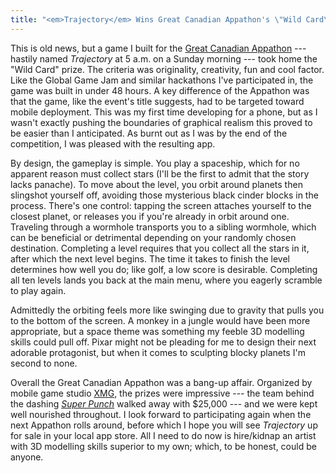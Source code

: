 ```yaml
---
title: "<em>Trajectory</em> Wins Great Canadian Appathon's \"Wild Card\" Category"
---
```


This is old news, but a game I built for the [Great Canadian Appathon](http://www.greatcanadianappathon.com/) --- hastily named *Trajectory* at 5 a.m. on a Sunday morning --- took home the "Wild Card" prize. The criteria was originality, creativity, fun and cool factor. Like the Global Game Jam and similar hackathons I've participated in, the game was built in under 48 hours. A key difference of the Appathon was that the game, like the event's title suggests, had to be targeted toward mobile deployment. This was my first time developing for a phone, but as I wasn't exactly pushing the boundaries of graphical realism this proved to be easier than I anticipated. As burnt out as I was by the end of the competition, I was pleased with the resulting app.

By design, the gameplay is simple. You play a spaceship, which for no apparent reason must collect stars (I'll be the first to admit that the story lacks panache). To move about the level, you orbit around planets then slingshot yourself off, avoiding those mysterious black cinder blocks in the process. There's one control: tapping the screen attaches yourself to the closest planet, or releases you if you're already in orbit around one. Traveling through a wormhole transports you to a sibling wormhole, which can be beneficial or detrimental depending on your randomly chosen destination. Completing a level requires that you collect all the stars in it, after which the next level begins. The time it takes to finish the level determines how well you do; like golf, a low score is desirable. Completing all ten levels lands you back at the main menu, where you eagerly scramble to play again.

Admittedly the orbiting feels more like swinging due to gravity that pulls you to the bottom of the screen. A monkey in a jungle would have been more appropriate, but a space theme was something my feeble 3D modelling skills could pull off. Pixar might not be pleading for me to design their next adorable protagonist, but when it comes to sculpting blocky planets I'm second to none.

Overall the Great Canadian Appathon was a bang-up affair. Organized by mobile game studio [XMG](http://www.xmgstudio.com/), the prizes were impressive --- the team behind the dashing *[Super Punch](http://www.youtube.com/watch?v=TEdiE3EdC8E)* walked away with $25,000 --- and we were kept well nourished throughout. I look forward to participating again when the next Appathon rolls around, before which I hope you will see *Trajectory* up for sale in your local app store. All I need to do now is hire/kidnap an artist with 3D modelling skills superior to my own; which, to be honest, could be anyone.
